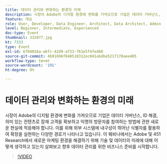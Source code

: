 ```yaml
---
title: 데이터 관리와 변화하는 환경의 미래
description: 시장이 Adobe의 디지털 환경에 변화를 가져오므로 기업은 데이터 거버넌스, ID 해결, 의미 있는 컨텐츠로 잠재 고객을 확보하고 익명의 방문자를 참여하는 방법에 관한 새로운 현실에 적응해야 합니다. 이를 위해 외부 시스템에 내구성이 뛰어난 식별자를 활용하여 확장을 실현하는 다양한 경로가 나타나고 있습니다. 이 웨비나에서는 Adobe 및 451 Research에서 새로운 마케팅 환경을 해결하기 위해 기술 및 데이터의 미래에 대해 어떻게 생각하고 있는지 살펴보고 향후 데이터 관리를 위한 비즈니스 준비를 시작합니다.
feature: 개요
role: User, Developer, Data Engineer, Architect, Data Architect, Admin, Leader
level: Beginner, Intermediate, Experienced
doc-type: Event
thumbnail: 332077.jpg
kt: 7333
type: Event
exl-id: 6704016a-a6fc-42d9-af33-761e5f4fed60
source-git-commit: 4b91696f840518312ec041abdbe5217178aee405
workflow-type: tm+mt
source-wordcount: '191'
ht-degree: 0%

---
```


# 데이터 관리와 변화하는 환경의 미래

시장이 Adobe의 디지털 환경에 변화를 가져오므로 기업은 데이터 거버넌스, ID 해결, 의미 있는 컨텐츠로 잠재 고객을 확보하고 익명의 방문자를 참여하는 방법에 관한 새로운 현실에 적응해야 합니다. 이를 위해 외부 시스템에 내구성이 뛰어난 식별자를 활용하여 확장을 실현하는 다양한 경로가 나타나고 있습니다. 이 웨비나에서는 Adobe 및 451 Research에서 새로운 마케팅 환경을 해결하기 위해 기술 및 데이터의 미래에 대해 어떻게 생각하고 있는지 살펴보고 향후 데이터 관리를 위한 비즈니스 준비를 시작합니다.

>[!VIDEO](https://video.tv.adobe.com/v/332077/?quality=12&learn=on)
